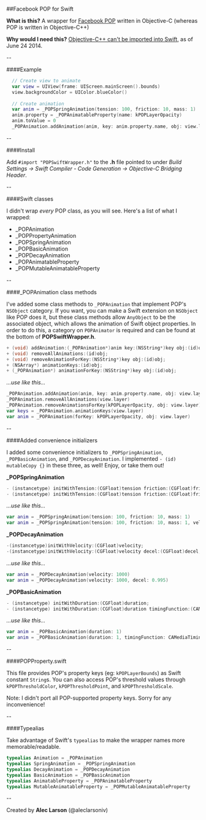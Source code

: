 ##Facebook POP for Swift

**What is this?** A wrapper for [Facebook POP](https://github.com/facebook/pop) written in Objective-C (whereas POP is written in Objective-C++)

**Why would I need this?** [Objective-C++ can't be imported into Swift](http://stackoverflow.com/a/24042893/2228559), as of June 24 2014.

--

####Example

````Swift
  // Create view to animate
  var view = UIView(frame: UIScreen.mainScreen().bounds)
  view.backgroundColor = UIColor.blueColor()
  
  // Create animation
  var anim = _POPSpringAnimation(tension: 100, friction: 10, mass: 1)
  anim.property = _POPAnimatableProperty(name: kPOPLayerOpacity)
  anim.toValue = 0
  _POPAnimation.addAnimation(anim, key: anim.property.name, obj: view.layer)
````

--

####Install

Add `#import "POPSwiftWrapper.h"` to the **.h** file pointed to under *Build Settings -> Swift Compiler - Code Generation -> Objective-C Bridging Header*.

--

####Swift classes

I didn't wrap *every* POP class, as you will see. Here's a list of what I wrapped:

- _POPAnimation
- _POPPropertyAnimation
- _POPSpringAnimation
- _POPBasicAnimation
- _POPDecayAnimation
- _POPAnimatableProperty
- _POPMutableAnimatableProperty
 
--

####_POPAnimation class methods

I've added some class methods to `_POPAnimation` that implement POP's `NSObject` category. If you want, you can make a Swift extension on `NSObject` like POP does it, but these class methods allow `AnyObject` to be the associated object, which allows the animation of Swift object properties. In order to do this, a category on `POPAnimator` is required and can be found at the bottom of **POPSwiftWrapper.h**.

````Objective-C
+ (void) addAnimation:(_POPAnimation*)anim key:(NSString*)key obj:(id)obj;
+ (void) removeAllAnimations:(id)obj;
+ (void) removeAnimationForKey:(NSString*)key obj:(id)obj;
+ (NSArray*) animationKeys:(id)obj;
+ (_POPAnimation*) animationForKey:(NSString*)key obj:(id)obj;
````

*...use like this...*

````Swift
_POPAnimation.addAnimation(anim, key: anim.property.name, obj: view.layer)
_POPAnimation.removeAllAnimations(view.layer)
_POPAnimation.removeAnimationsForKey(kPOPLayerOpacity, obj: view.layer)
var keys = _POPAnimation.animationKeys(view.layer)
var anim = _POPAnimation(forKey: kPOPLayerOpacity, obj: view.layer)
````

--

####Added convenience initializers

I added some convenience initializers to `_POPSpringAnimation`, `_POPBasicAnimation`,  and `_POPDecayAnimation`. I implemented `- (id) mutableCopy {}` in these three, as well! Enjoy, or take them out!

**_POPSpringAnimation**

````Objective-C
- (instancetype) initWithTension:(CGFloat)tension friction:(CGFloat)friction mass:(CGFloat)mass;
- (instancetype) initWithTension:(CGFloat)tension friction:(CGFloat)friction mass:(CGFloat)mass velocity:(CGFloat)velocity;
````

*...use like this...*

````Swift
var anim = _POPSpringAnimation(tension: 100, friction: 10, mass: 1)
var anim = _POPSpringAnimation(tension: 100, friction: 10, mass: 1, velocity: 1000)
````

**_POPDecayAnimation**

````Objective-C
-(instancetype)initWithVelocity:(CGFloat)velocity;
-(instancetype)initWithVelocity:(CGFloat)velocity decel:(CGFloat)decel;
````

*...use like this...*

````Swift
var anim = _POPDecayAnimation(velocity: 1000)
var anim = _POPDecayAnimation(velocity: 1000, decel: 0.995)
````

**_POPBasicAnimation**

````Objective-C
- (instancetype) initWithDuration:(CGFloat)duration;
- (instancetype) initWithDuration:(CGFloat)duration timingFunction:(CAMediaTimingFunction*)timingFunction;
````

*...use like this...*

````Swift
var anim = _POPBasicAnimation(duration: 1)
var anim = _POPBasicAnimation(duration: 1, timingFunction: CAMediaTimingFunction(controlPoints: 0, 0, 1, 1))
````

--

####POPProperty.swift

This file provides POP's property keys (eg: `kPOPLayerBounds`) as Swift constant `String`s. You can also access POP's threshold values through `kPOPThresholdColor`, `kPOPThresholdPoint`, and `kPOPThresholdScale`.

Note: I didn't port all POP-supported property keys. Sorry for any inconvenience!

--

####Typealias

Take advantage of Swift's `typealias` to make the wrapper names more memorable/readable.

````Swift
typealias Animation = _POPAnimation
typealias SpringAnimation = _POPSpringAnimation
typealias DecayAnimation = _POPDecayAnimation
typealias BasicAnimation = _POPBasicAnimation
typealias AnimatableProperty = _POPAnimatableProperty
typealias MutableAnimatableProperty = _POPMutableAnimatableProperty
````

--

Created by **Alec Larson** (@aleclarsoniv)
